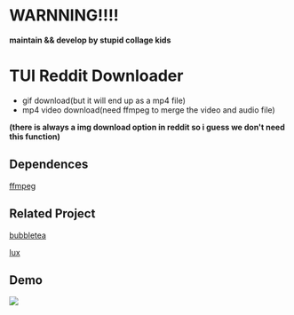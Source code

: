 # WARNNING!!!!
**maintain && develop by stupid collage kids**

# TUI Reddit Downloader
* gif download(but it will end up as a mp4 file)
* mp4 video download(need ffmpeg to merge the video and audio file)
 
**(there is always a img download option in reddit so i guess we don't need this function)** 

## Dependences 
[ffmpeg](https://github.com/FFmpeg/FFmpeg)

## Related Project
[bubbletea](https://github.com/charmbracelet/bubbletea)

[lux](https://github.com/iawia002/lux)

## Demo
![](gif/demo.gif)


